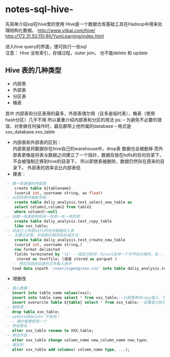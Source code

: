 # notes-sql-hive-    
先简单介绍sql在hive里的使用
Hive是一个数据仓库基础工具在Hadoop中用来处理结构化数据。
http://www.yiibai.com/hive/
http://172.31.50.110:80/YumLearning/index.html
  
  进入hive query的界面，便可执行一些sql  
  注意：
Hive 没有索引，存储过程，outer join，
也不能delete 和 update 
## Hive 表的几种类型
* 内部表 
* 外部表 
* 分区表 
* 桶表   

其中 内部表和分区表用的最多，外部表偶尔用（且多是临时表），桶表（使用hash分区）几乎不用 
所以着重介绍内部表和分区的用法 
ps: – 为避免不必要的错误，对表做任何操作时，最后都带上他所属的database 
   – 格式是 xxx_database.xxx_table  
 * 内部表和外部表的区别：  
内部表是将数据存在hive自己的warehouse中，drop表 数据也会被删掉
而外部表更像是将表与数据之间建立了一个指针，数据存放在hdfs的任何目录下，不会被强制迁移到hive的目录下， 所以即使表被删除，数据仍然存在原来的目录下。
外部表的效率会比内部表低
* 建表：  
```sql
-- 建一张普通的内部表 
    create table ${tablename}
    (userid int, username string, aa float)
-- 从别的表中抽取字段：
    create table daliy_analysis.test_select_new_table as
    select column1,column2 from table2 
    where column3!=null
-- 创建一张表结构和另一张表一毛一样的表：
    create table daliy_analysis.test_copy_table 
    like xxx_table;
-- 将自己上传到hdfs的文件数据存入表
 -- 先建立好表，并指明分隔符和存储方式
    create table daliy_analysis.test_create_new_table
    (userid int, username string,) 
    row format delimited 
    fields terminated by '\t' --指定分割符，hive只支持一个字节的分隔符，如：, | \ # $ % \t \n \r
     stored as textfile; (或者 stored as parquet )
   -- 然后将其他目录的文件载入表中
   load data inpath '/user/supeng/xxx.csv' into table daliy_analysis.test_create_new_table

```
  
 * 增删改
 ```sql
 -- 插入数据：
    insert into table_name values(xxx);
    insert into table_name select * from xxx_table;--只是简单的copy插入，不做重复性校验，如果插入前有N条数据和要插入的数据一样，那么插入后会有N+1条数据；
    insert overwrite table ${table} select * from xxx_table;--会覆盖已经存在的数据，我们假设要插入的数据和已经存在的N条数据一样，那么插入后只会保留一条数据；
-- 删除表：
    drop table xxx_table;
-- update和delete 不支持！
   -- 偶尔需要修改一个
-- 修改表名：
    alter xxx_table rename to XXX_table;
-- 修改字段：
    alter xxx_table change column_name new_column_name new_type;
-- 增加列：
    alter xxx_table add columns( column_name type, ...);
